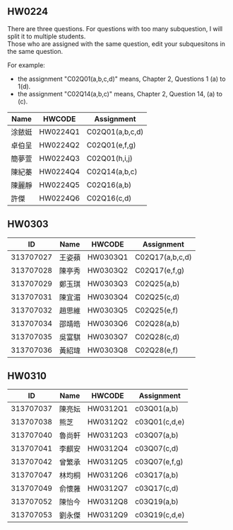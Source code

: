 ## HW0224

There are three questions. For questions with too many subquestion, I will split it to multiple students.  
Those who are assigned with the same question, edit your subquesitons in the same question. 

For example:
- the assignment "C02Q01(a,b,c,d)" means, Chapter 2, Questions 1 (a) to 1(d). 
- the assignment  "C02Q14(a,b,c)" means, Chapter 2, Question 14, (a) to (c). 



| Name  | HWCODE   | Assignment      |
|-------|---------|----------------|
| 涂銥娗 | HW0224Q1 | C02Q01(a,b,c,d)  |
| 卓伯呈 | HW0224Q2 | C02Q01(e,f,g)    |
| 簡夢萱 | HW0224Q3 | C02Q01(h,i,j)    |
| 陳紀蓁 | HW0224Q4 | C02Q14(a,b,c)  |
| 陳麗靜 | HW0224Q5 | C02Q16(a,b)    |
| 許傑 | HW0224Q6 | C02Q16(c,d)    |


## HW0303

| ID        | Name   | HWCODE   | Assignment    |
|-----------|--------|----------|--------------|
| 313707027 | 王姿蘋 | HW0303Q1 | C02Q17(a,b,c,d) |
| 313707028 | 陳亭秀 | HW0303Q2 | C02Q17(e,f,g) |
| 313707029 | 鄭玉琪 | HW0303Q3 | C02Q25(a,b) |
| 313707031 | 陳宜湄 | HW0303Q4 | C02Q25(c,d) |
| 313707032 | 趙思維 | HW0303Q5 | C02Q25(e,f) |
| 313707034 | 邵靖皓 | HW0303Q6 | C02Q28(a,b) |
| 313707035 | 吳富騏 | HW0303Q7 | C02Q28(c,d) |
| 313707036 | 黃紹瑋 | HW0303Q8 | C02Q28(e,f) |

## HW0310

| ID        | Name   | HWCODE   | Assignment       |
|-----------|--------|---------|-----------------|
| 313707037 | 陳亮妘 | HW0312Q1 | c03Q01(a,b)     |
| 313707038 | 熊芝   | HW0312Q2 | c03Q01(c,d,e)   |
| 313707040 | 魯尚軒 | HW0312Q3 | c03Q07(a,b)     |
| 313707041 | 李麒安 | HW0312Q4 | c03Q07(c,d)     |
| 313707042 | 曾繁承 | HW0312Q5 | c03Q07(e,f,g)   |
| 313707047 | 林均桐 | HW0312Q6 | c03Q17(a,b)     |
| 313707049 | 俞懷蕥 | HW0312Q7 | c03Q17(c,d)     |
| 313707052 | 陳怡今 | HW0312Q8 | c03Q19(a,b)     |
| 313707053 | 劉永傑 | HW0312Q9 | c03Q19(c,d,e)   |


